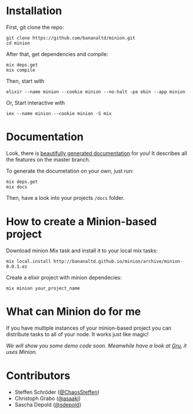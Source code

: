 # Installation

First, git clone the repo:
```
git clone https://github.com/bananaltd/minion.git
cd minion
```

After that, get dependencies and compile:
```
mix deps.get
mix compile
```

Then, start with
```
elixir --name minion --cookie minion --no-halt -pa ebin --app minion
```

Or, Start interactive with
```
iex --name minion --cookie minion -S mix
```

# Documentation

Look, there is [beautifully generated documentation](http://bananaltd.github.io/minion/docs/) for you! It describes all the features on the master branch.

To generate the documetation on your own, just run:
```
mix deps.get
mix docs
```

Then, have a look into your projects `/docs` folder.

# How to create a Minion-based project

Download minion Mix task and install it to your local mix tasks:
```
mix local.install http://bananaltd.github.io/minion/archive/minion-0.0.1.ez
```

Create a elixir project with minion dependecies:
```
mix minion your_project_name
```

# What can Minion do for me
If you have multiple instances of your minion-based project you can distribute tasks to all of your node. It works just like magic!

*We will show you some demo code soon. Meanwhile have a look at [Gru](http://bananaltd.github.io/gru/), it uses Minion.*

# Contributors

* Steffen Schröder ([@ChaosSteffen](https://github.com/ChaosSteffen))
* Christoph Grabo ([@asaaki](https://github.com/asaaki))
* Sascha Depold ([@sdepold](https://github.com/sdepold))
